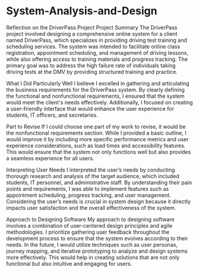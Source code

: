 # System-Analysis-and-Design
Reflection on the DriverPass Project
Project Summary
The DriverPass project involved designing a comprehensive online system for a client named DriverPass, which specializes in providing driving test training and scheduling services. The system was intended to facilitate online class registration, appointment scheduling, and management of driving lessons, while also offering access to training materials and progress tracking. The primary goal was to address the high failure rate of individuals taking driving tests at the DMV by providing structured training and practice.

What I Did Particularly Well
I believe I excelled in gathering and articulating the business requirements for the DriverPass system. By clearly defining the functional and nonfunctional requirements, I ensured that the system would meet the client's needs effectively. Additionally, I focused on creating a user-friendly interface that would enhance the user experience for students, IT officers, and secretaries.

Part to Revise
If I could choose one part of my work to revise, it would be the nonfunctional requirements section. While I provided a basic outline, I would improve it by including more specific performance metrics and user experience considerations, such as load times and accessibility features. This would ensure that the system not only functions well but also provides a seamless experience for all users.

Interpreting User Needs
I interpreted the user’s needs by conducting thorough research and analysis of the target audience, which included students, IT personnel, and administrative staff. By understanding their pain points and requirements, I was able to implement features such as appointment scheduling, progress tracking, and user management. Considering the user’s needs is crucial in system design because it directly impacts user satisfaction and the overall effectiveness of the system.

Approach to Designing Software
My approach to designing software involves a combination of user-centered design principles and agile methodologies. I prioritize gathering user feedback throughout the development process to ensure that the system evolves according to their needs. In the future, I would utilize techniques such as user personas, journey mapping, and iterative prototyping to analyze and design systems more effectively. This would help in creating solutions that are not only functional but also intuitive and engaging for users.
